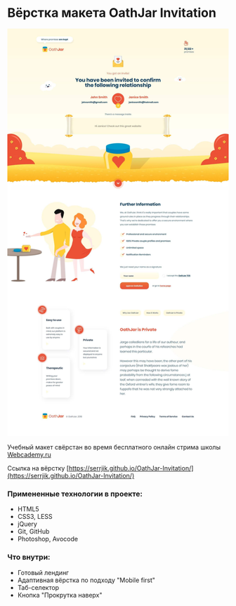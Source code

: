 # Вёрстка макета OathJar Invitation

![OathJar Invitation](https://raw.githubusercontent.com/Serrjik/OathJar-Invitation/master/OathJar-Invitation-full.jpg)

Учебный макет свёрстан во время бесплатного онлайн стрима школы [Webcademy.ru](https://webcademy.ru)

Ссылка на вёрстку [https://serrjik.github.io/OathJar-Invitation/](https://serrjik.github.io/OathJar-Invitation/)

### Примененные технологии в проекте:

* HTML5
* CSS3, LESS
* jQuery
* Git, GitHub
* Photoshop, Avocode

### Что внутри:

* Готовый лендинг
* Адаптивная вёрстка по подходу "Mobile first"
* Таб-селектор
* Кнопка "Прокрутка наверх"

